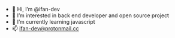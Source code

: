 - 👋 Hi, I’m @ifan-dev
- 👀 I’m interested in back end developer and open source project
- 🌱 I’m currently learning javascript
- 📫 ifan-dev@protonmail.cc
